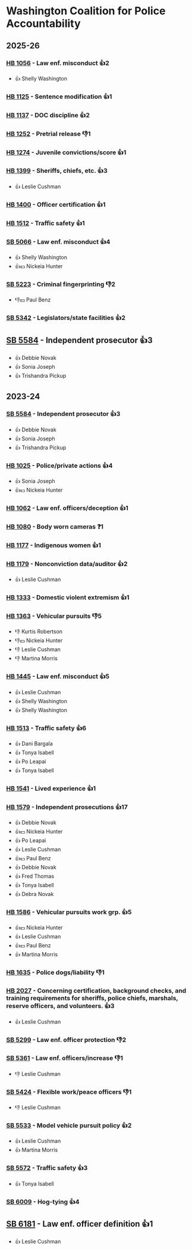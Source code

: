 # Washington Coalition for Police Accountability
## 2025-26

### [HB 1056](/bill/2025-26/hb/1056/) - Law enf. misconduct 👍2  
* 👍 Shelly Washington

### [HB 1125](/bill/2025-26/hb/1125/) - Sentence modification 👍1  

### [HB 1137](/bill/2025-26/hb/1137/) - DOC discipline 👍2  

### [HB 1252](/bill/2025-26/hb/1252/) - Pretrial release  👎1 

### [HB 1274](/bill/2025-26/hb/1274/) - Juvenile convictions/score 👍1  

### [HB 1399](/bill/2025-26/hb/1399/) - Sheriffs, chiefs, etc. 👍3  
* 👍 Leslie Cushman

### [HB 1400](/bill/2025-26/hb/1400/) - Officer certification 👍1  

### [HB 1512](/bill/2025-26/hb/1512/) - Traffic safety 👍1  

### [SB 5066](/bill/2025-26/sb/5066/) - Law enf. misconduct 👍4  
* 👍 Shelly Washington
* 👍💵 Nickeia Hunter

### [SB 5223](/bill/2025-26/sb/5223/) - Criminal fingerprinting  👎2 
* 👎💵 Paul Benz

### [SB 5342](/bill/2025-26/sb/5342/) - Legislators/state facilities 👍2  

## [SB 5584](/bill/2025-26/sb/5584/) - Independent prosecutor 👍3  
* 👍 Debbie Novak
* 👍 Sonia Joseph
* 👍 Trishandra Pickup

## 2023-24

### [SB 5584](/bill/2023-24/sb/5584/) - Independent prosecutor 👍3  
* 👍 Debbie Novak
* 👍 Sonia Joseph
* 👍 Trishandra Pickup

### [HB 1025](/bill/2023-24/hb/1025/) - Police/private actions 👍4  
* 👍 Sonia Joseph
* 👍💵 Nickeia Hunter

### [HB 1062](/bill/2023-24/hb/1062/) - Law enf. officers/deception 👍1  

### [HB 1080](/bill/2023-24/hb/1080/) - Body worn cameras   ❓1

### [HB 1177](/bill/2023-24/hb/1177/) - Indigenous women 👍1  

### [HB 1179](/bill/2023-24/hb/1179/) - Nonconviction data/auditor 👍2  
* 👍 Leslie Cushman

### [HB 1333](/bill/2023-24/hb/1333/) - Domestic violent extremism 👍1  

### [HB 1363](/bill/2023-24/hb/1363/) - Vehicular pursuits  👎5 
* 👎 Kurtis Robertson
* 👎💵 Nickeia Hunter
* 👎 Leslie Cushman
* 👎 Martina Morris

### [HB 1445](/bill/2023-24/hb/1445/) - Law enf. misconduct 👍5  
* 👍 Leslie Cushman
* 👍 Shelly Washington
* 👍 Shelly Washington

### [HB 1513](/bill/2023-24/hb/1513/) - Traffic safety 👍6  
* 👍 Dani Bargala
* 👍 Tonya Isabell
* 👍 Po Leapai
* 👍 Tonya Isabell

### [HB 1541](/bill/2023-24/hb/1541/) - Lived experience 👍1  

### [HB 1579](/bill/2023-24/hb/1579/) - Independent prosecutions 👍17  
* 👍 Debbie Novak
* 👍💵 Nickeia Hunter
* 👍 Po Leapai
* 👍 Leslie Cushman
* 👍💵 Paul Benz
* 👍 Debbie Novak
* 👍 Fred Thomas
* 👍 Tonya Isabell
* 👍 Debra Novak

### [HB 1586](/bill/2023-24/hb/1586/) - Vehicular pursuits work grp. 👍5  
* 👍💵 Nickeia Hunter
* 👍 Leslie Cushman
* 👍💵 Paul Benz
* 👍 Martina Morris

### [HB 1635](/bill/2023-24/hb/1635/) - Police dogs/liability  👎1 

### [HB 2027](/bill/2023-24/hb/2027/) - Concerning certification, background checks, and training requirements for sheriffs, police chiefs, marshals, reserve officers, and volunteers. 👍3  
* 👍 Leslie Cushman

### [SB 5299](/bill/2023-24/sb/5299/) - Law enf. officer protection  👎2 

### [SB 5361](/bill/2023-24/sb/5361/) - Law enf. officers/increase  👎1 
* 👎 Leslie Cushman

### [SB 5424](/bill/2023-24/sb/5424/) - Flexible work/peace officers  👎1 
* 👎 Leslie Cushman

### [SB 5533](/bill/2023-24/sb/5533/) - Model vehicle pursuit policy 👍2  
* 👍 Leslie Cushman
* 👍 Martina Morris

### [SB 5572](/bill/2023-24/sb/5572/) - Traffic safety 👍3  
* 👍 Tonya Isabell

### [SB 6009](/bill/2023-24/sb/6009/) - Hog-tying 👍4  

## [SB 6181](/bill/2023-24/sb/6181/) - Law enf. officer definition 👍1  
* 👍 Leslie Cushman

